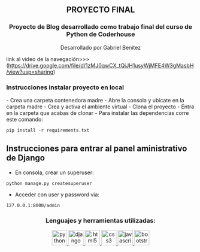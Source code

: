 <h2 align="center">PROYECTO FINAL</h2>
<h3 align="center">Proyecto de Blog desarrollado como trabajo final del curso de Python de Coderhouse</h3>

<p align="center">
Desarrollado por Gabriel Benitez

link al video de la navegación>>> (https://drive.google.com/file/d/1zMJ0qwCX_tQiJH1usyWjMFE4W3gMasbH/view?usp=sharing)

</p>

<h3>Instrucciones instalar proyecto en local</h3>
<p>
- Crea una carpeta contenedora madre
- Abre la consola y ubicate en la carpeta madre
- Crea y activa el ambiente virtual
- Clona el proyecto
- Entra en la carpeta que acabas de clonar
- Para instalar las dependencias corre este comando:
</p>

```
pip install -r requirements.txt
```

## Instrucciones para entrar al panel aministrativo de Django

- En consola, crear un superuser:

```
python manage.py createsuperuser
```

- Acceder con user y password via:

```
127.0.0.1:8000/admin
```

<h3 align="center">Lenguajes y herramientas utilizadas:</h3>
 <p align="center">
 <a href="https://www.python.org/doc/" target="_blank" rel="noreferrer">
<img src="https://cdn3.iconfinder.com/data/icons/logos-and-brands-adobe/512/267_Python-512.png" alt="python" width="40" height="40"/> </a>
 <a href="https://www.djangoproject.com/" target="_blank" rel="noreferrer">
<img src="https://uxwing.com/wp-content/themes/uxwing/download/brands-and-social-media/django-icon.png" alt="django" width="40" height="40"/> </a>
 <a href="https://www.w3.org/html/" target="_blank" rel="noreferrer">
<img src="https://i.ibb.co/M7WkcDY/HTML.png" alt="html5" width="40" height="40"/> </a>
<a href="https://www.w3schools.com/css/" target="_blank" rel="noreferrer">
<img src="https://i.ibb.co/1znfnp9/CSS.png" alt="css3" width="40" height="40"/> </a>
<a href="https://developer.mozilla.org/en-US/docs/Web/JavaScript" target="_blank" rel="noreferrer">
<img src="https://i.ibb.co/K5rTsj2/JS.png" alt="javascript" width="40" height="40"/> </a>
<a href="https://getbootstrap.com/docs/5.1/getting-started/introduction/" target="_blank" rel="noreferrer">
<img src="https://brandlogos.net/wp-content/uploads/2021/09/bootstrap-logo.png" alt="bootstrap" width="40" height="40"/> </a>
 </p>
